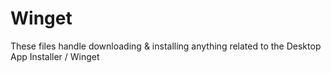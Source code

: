 # Winget

These files handle downloading & installing anything related to the Desktop App Installer / Winget
